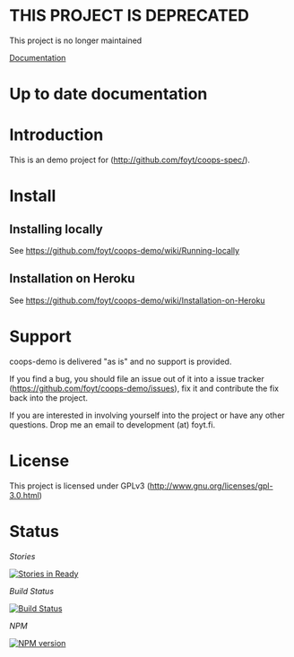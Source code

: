 # THIS PROJECT IS DEPRECATED

This project is no longer maintained

[Documentation](http://github.com/foyt/coops-demo/)

Up to date documentation
========================

Introduction
============

This is an demo project for (http://github.com/foyt/coops-spec/). 

Install
=======

Installing locally
--------

See https://github.com/foyt/coops-demo/wiki/Running-locally

Installation on Heroku
--------

See https://github.com/foyt/coops-demo/wiki/Installation-on-Heroku

Support
=========

coops-demo is delivered "as is" and no support is provided. 

If you find a bug, you should file an issue out of it into a issue tracker (https://github.com/foyt/coops-demo/issues), fix it and contribute the fix back into the project.

If you are interested in involving yourself into the project or have any other questions. Drop me an email to development (at) foyt.fi.

License
=======

This project is licensed under GPLv3 (http://www.gnu.org/licenses/gpl-3.0.html)

Status
======

*Stories*

[![Stories in Ready](https://badge.waffle.io/foyt/coops-demo.png?label=ready&title=Ready)](https://waffle.io/foyt/coops-demo)

*Build Status*

[![Build Status](https://travis-ci.org/foyt/coops-demo.png?branch=master)](https://travis-ci.org/foyt/coops-demo)

*NPM*

[![NPM version](https://badge.fury.io/js/coops-demo.png)](http://badge.fury.io/js/coops-demo)

